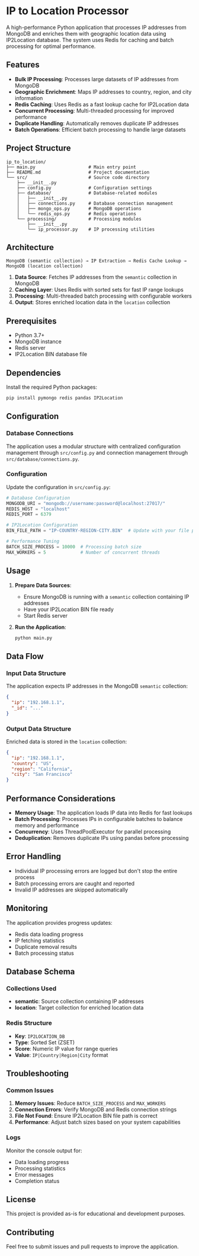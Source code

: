 # IP to Location Processor

A high-performance Python application that processes IP addresses from MongoDB and enriches them with geographic location data using IP2Location database. The system uses Redis for caching and batch processing for optimal performance.

## Features

- **Bulk IP Processing**: Processes large datasets of IP addresses from MongoDB
- **Geographic Enrichment**: Maps IP addresses to country, region, and city information
- **Redis Caching**: Uses Redis as a fast lookup cache for IP2Location data
- **Concurrent Processing**: Multi-threaded processing for improved performance
- **Duplicate Handling**: Automatically removes duplicate IP addresses
- **Batch Operations**: Efficient batch processing to handle large datasets

## Project Structure

```
ip_to_location/
├── main.py                    # Main entry point
├── README.md                  # Project documentation
└── src/                       # Source code directory
    ├── __init__.py
    ├── config.py              # Configuration settings
    ├── database/              # Database-related modules
    │   ├── __init__.py
    │   ├── connections.py     # Database connection management
    │   ├── mongo_ops.py       # MongoDB operations
    │   └── redis_ops.py       # Redis operations
    └── processing/            # Processing modules
        ├── __init__.py
        └── ip_processor.py    # IP processing utilities
```

## Architecture

```
MongoDB (semantic collection) → IP Extraction → Redis Cache Lookup → MongoDB (location collection)
```

1. **Data Source**: Fetches IP addresses from the `semantic` collection in MongoDB
2. **Caching Layer**: Uses Redis with sorted sets for fast IP range lookups
3. **Processing**: Multi-threaded batch processing with configurable workers
4. **Output**: Stores enriched location data in the `location` collection

## Prerequisites

- Python 3.7+
- MongoDB instance
- Redis server
- IP2Location BIN database file

## Dependencies

Install the required Python packages:

```bash
pip install pymongo redis pandas IP2Location
```

## Configuration

### Database Connections

The application uses a modular structure with centralized configuration management through `src/config.py` and connection management through `src/database/connections.py`.

### Configuration

Update the configuration in `src/config.py`:

```python
# Database Configuration
MONGODB_URI = "mongodb://username:password@localhost:27017/"
REDIS_HOST = "localhost"
REDIS_PORT = 6379

# IP2Location Configuration
BIN_FILE_PATH = "IP-COUNTRY-REGION-CITY.BIN"  # Update with your file path

# Performance Tuning
BATCH_SIZE_PROCESS = 10000  # Processing batch size
MAX_WORKERS = 5             # Number of concurrent threads
```

## Usage

1. **Prepare Data Sources**:
   - Ensure MongoDB is running with a `semantic` collection containing IP addresses
   - Have your IP2Location BIN file ready
   - Start Redis server

2. **Run the Application**:
   ```bash
   python main.py
   ```

## Data Flow

### Input Data Structure
The application expects IP addresses in the MongoDB `semantic` collection:
```json
{
  "ip": "192.168.1.1",
  "_id": "..."
}
```

### Output Data Structure
Enriched data is stored in the `location` collection:
```json
{
  "ip": "192.168.1.1",
  "country": "US",
  "region": "California",
  "city": "San Francisco"
}
```

## Performance Considerations

- **Memory Usage**: The application loads IP data into Redis for fast lookups
- **Batch Processing**: Processes IPs in configurable batches to balance memory and performance
- **Concurrency**: Uses ThreadPoolExecutor for parallel processing
- **Deduplication**: Removes duplicate IPs using pandas before processing

## Error Handling

- Individual IP processing errors are logged but don't stop the entire process
- Batch processing errors are caught and reported
- Invalid IP addresses are skipped automatically

## Monitoring

The application provides progress updates:
- Redis data loading progress
- IP fetching statistics
- Duplicate removal results
- Batch processing status

## Database Schema

### Collections Used

- **semantic**: Source collection containing IP addresses
- **location**: Target collection for enriched location data

### Redis Structure

- **Key**: `IP2LOCATION_DB`
- **Type**: Sorted Set (ZSET)
- **Score**: Numeric IP value for range queries
- **Value**: `IP|Country|Region|City` format

## Troubleshooting

### Common Issues

1. **Memory Issues**: Reduce `BATCH_SIZE_PROCESS` and `MAX_WORKERS`
2. **Connection Errors**: Verify MongoDB and Redis connection strings
3. **File Not Found**: Ensure IP2Location BIN file path is correct
4. **Performance**: Adjust batch sizes based on your system capabilities

### Logs

Monitor the console output for:
- Data loading progress
- Processing statistics
- Error messages
- Completion status

## License

This project is provided as-is for educational and development purposes.

## Contributing

Feel free to submit issues and pull requests to improve the application.